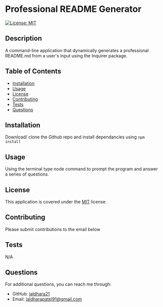 # Professional README Generator 
  
  [![License: MIT](https://img.shields.io/badge/License-MIT-yellow.svg)](https://opensource.org/licenses/MIT)

  ## Description

  A command-line application that dynamically generates a professional README.md from a user's input using the Inquirer package.
  
  ## Table of Contents
  
  - [Installation](#installation)
  - [Usage](#usage)
  - [License](#license)
  - [Contributing](#contributing)
  - [Tests](#tests)
  - [Questions](#questions)
  
  ## Installation
  
  Download/ clone the Github repo and install dependancies using ```npm install```
  
  ## Usage
  
  Using the terminal type node command to prompt the program and answer a series of questions.
  
  ## License

This application is covered under the [MIT](https://opensource.org/licenses/MIT) license.
  
  ## Contributing
  
  Please submit contributions to the email below
  
  ## Tests
  
  N/A
  
  ## Questions
  
  For additional questions, you can reach me through:
  
  - GitHub: [jaldhara21](https://github.com/jaldhara21)
  - Email: jaldharapatel91@gmail.com
  